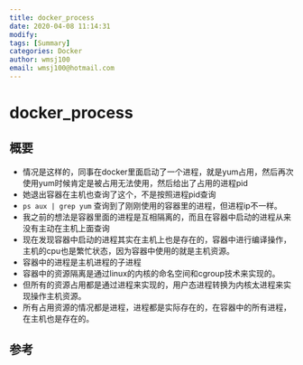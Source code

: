 ```yaml
---
title: docker_process
date: 2020-04-08 11:14:31
modify: 
tags: [Summary]
categories: Docker
author: wmsj100
email: wmsj100@hotmail.com
---
```


# docker_process

## 概要

- 情况是这样的，同事在docker里面启动了一个进程，就是yum占用，然后再次使用yum时候肯定是被占用无法使用，然后给出了占用的进程pid
- 她退出容器在主机也查询了这个，不是按照进程pid查询
- `ps aux | grep yum` 查询到了刚刚使用的容器里的进程，但进程ip不一样。
- 我之前的想法是容器里面的进程是互相隔离的，而且在容器中启动的进程从来没有主动在主机上面查询
- 现在发现容器中启动的进程其实在主机上也是存在的，容器中进行编译操作，主机的cpu也是繁忙状态，因为容器中使用的就是主机资源。
- 容器中的进程是主机进程的子进程
- 容器中的资源隔离是通过linux的内核的命名空间和cgroup技术来实现的。
- 但所有的资源占用都是通过进程来实现的，用户态进程转换为内核太进程来实现操作主机资源。
- 所有占用资源的情况都是进程，进程都是实际存在的，在容器中的所有进程，在主机也是存在的。

## 参考


